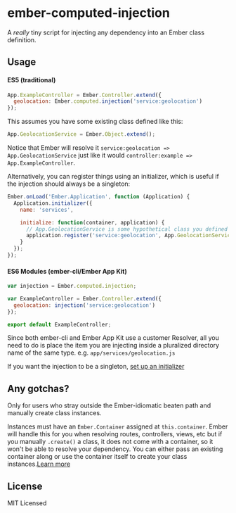 ember-computed-injection
========================

A *really* tiny script for injecting any dependency into an Ember class definition.

## Usage

#### ES5 (traditional)
```javascript
App.ExampleController = Ember.Controller.extend({
  geolocation: Ember.computed.injection('service:geolocation')
});
```
This assumes you have some existing class defined like this:
```javascript
App.GeolocationService = Ember.Object.extend();
```
Notice that Ember will resolve it `service:geolocation => App.GeolocationService` just like it would `controller:example => App.ExampleController`.

Alternatively, you can register things using an initializer, which is useful if the injection should always be a singleton:

```javascript
Ember.onLoad('Ember.Application', function (Application) {
  Application.initializer({
    name: 'services',

    initialize: function(container, application) {
      // App.GeolocationService is some hypothetical class you defined prior 
      application.register('service:geolocation', App.GeolocationService, { singleton: true });
    }
  });
});
```
#### ES6 Modules (ember-cli/Ember App Kit)
```javascript
var injection = Ember.computed.injection;

var ExampleController = Ember.Controller.extend({
  geolocation: injection('service:geolocation')
});

export default ExampleController;
```
Since both ember-cli and Ember App Kit use a customer Resolver, all you need to do is place the item you are injecting inside a pluralized directory name of the same type. e.g. `app/services/geolocation.js`

If you want the injection to be a singleton, [set up an initializer](http://iamstef.net/ember-app-kit/guides/naming-conventions.html#initializers)

## Any gotchas?

Only for users who stray outside the Ember-idiomatic beaten path and manually create class instances.

Instances must have an `Ember.Container` assigned at `this.container`. Ember will handle this for you when resolving routes, controllers, views, etc but if you manually `.create()` a class, it does not come with a container, so it won't be able to resolve your dependency. You can either pass an existing container along or use the container itself to create your class instances.[Learn more](https://github.com/emberjs/website/pull/1293)

## License
MIT Licensed

